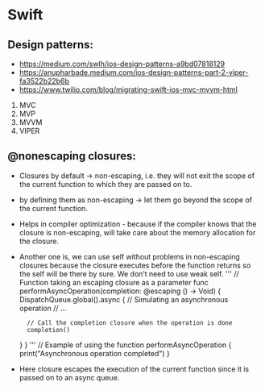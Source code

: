 # Swift

## Design patterns:
- https://medium.com/swlh/ios-design-patterns-a9bd07818129
- https://anupharbade.medium.com/ios-design-patterns-part-2-viper-fa3522b22b6b
- https://www.twilio.com/blog/migrating-swift-ios-mvc-mvvm-html 
1. MVC
2. MVP
3. MVVM
4. VIPER

## @nonescaping closures:
- Closures by default -> non-escaping, i.e. they will not exit the scope of the current function to which they are passed on to.
- by defining them as non-escaping -> let them go beyond the scope of the current function.
- Helps in compiler optimization - because if the compiler knows that the closure is non-escaping, will take care about the memory allocation for the closure.
- Another one is, we can use self without problems in non-escaping closures because the closure executes before the function returns so the self will be there by sure. We don’t need to use weak self.
'''
// Function taking an escaping closure as a parameter
func performAsyncOperation(completion: @escaping () -> Void) {
    DispatchQueue.global().async {
        // Simulating an asynchronous operation
        // ...

        // Call the completion closure when the operation is done
        completion()
    }
}
'''
// Example of using the function
performAsyncOperation {
    print("Asynchronous operation completed")
}

- Here closure escapes the execution of the current function since it is passed on to an async queue.
